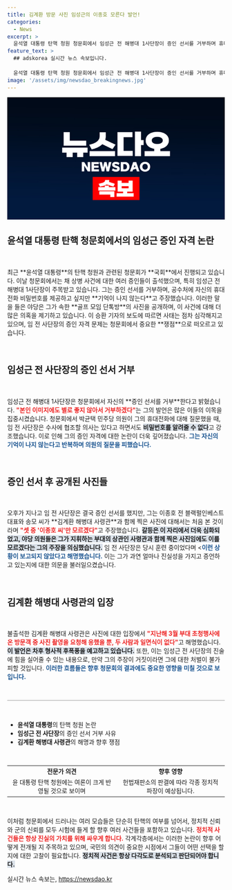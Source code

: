 ```yaml
---
title: 김계환 방문 사진 임성근의 이종호 모른다 발언!
categories:
  - News
excerpt: >
  윤석열 대통령 탄핵 청원 청문회에서 임성근 전 해병대 1사단장이 증인 선서를 거부하며 휴대전화 비밀번호 기억이 안 난다고 주장했습니다. 여야 간 치열한 공방 속, 골프모임 단톡방 사진이 공개되며 긴장감이 고조되고 있습니다.
feature_text: >
  ## adskorea 실시간 뉴스 속보입니다.

  윤석열 대통령 탄핵 청원 청문회에서 임성근 전 해병대 1사단장이 증인 선서를 거부하며 휴대전화 비밀번호 기억이 안 난다고 주장했습니다. 여야 간 치열한 공방 속, 골프모임 단톡방 사진이 공개되며 긴장감이 고조되고 있습니다.
image: '/assets/img/newsdao_breakingnews.jpg'
---
```


<p><img src="/assets/img/newsdao_breakingnews.jpg" alt="adskorea 속보" /></p>

<h2 data-ke-size="size26">윤석열 대통령 탄핵 청문회에서의 임성근 증인 자격 논란</h2>

<p data-ke-size="size16">&nbsp;</p>

<p data-ke-size="size16">최근 **윤석열 대통령**의 탄핵 청원과 관련된 청문회가 **국회**에서 진행되고 있습니다. 이날 청문회에서는 채 상병 사건에 대한 여러 증인들이 출석했으며, 특히 임성근 전 해병대 1사단장이 주목받고 있습니다. 그는 증인 선서를 거부하며, 공수처에 자신의 휴대전화 비밀번호를 제공하고 싶지만 **기억이 나지 않는다**고 주장했습니다. 이러한 말을 들은 야당은 그가 속한 **골프 모임 단톡방**의 사진을 공개하며, 이 사건에 대해 더 많은 의혹을 제기하고 있습니다. 이 승환 기자의 보도에 따르면 사태는 점차 심각해지고 있으며, 임 전 사단장의 증인 자격 문제는 청문회에서 중요한 **쟁점**으로 떠오르고 있습니다.</p>

<p data-ke-size="size16">&nbsp;</p>

<h2 data-ke-size="size26">임성근 전 사단장의 증인 선서 거부</h2>

<p data-ke-size="size16">&nbsp;</p>

<p data-ke-size="size16">임성근 전 해병대 1사단장은 청문회에서 자신의 **증인 선서를 거부**한다고 밝혔습니다. <b><span style="color: #ee2323;">"본인 이미지에도 별로 좋지 않아서 거부하겠다"</span></b>는 그의 발언은 많은 이들의 이목을 집중시켰습니다. 청문회에서 박균택 민주당 의원이 그의 휴대전화에 대해 질문했을 때, 임 전 사단장은 수사에 협조할 의사는 있다고 하면서도 <b><span style="background-color: #21538527;">비밀번호를 알려줄 수 없다</span></b>고 강조했습니다. 이로 인해 그의 증인 자격에 대한 논란이 더욱 깊어졌습니다. <b><span style="color: #1a5490;">그는 자신의 기억이 나지 않는다고 반복하며 의원의 질문을 피했습니다.</span></b></p>

<p data-ke-size="size16">&nbsp;</p>

<h2 data-ke-size="size26">증인 선서 후 공개된 사진들</h2>

<p data-ke-size="size16">&nbsp;</p>

<p data-ke-size="size16">오후가 지나고 임 전 사단장은 결국 증인 선서를 했지만, 그는 이종호 전 블랙펄인베스트 대표와 송모 씨가 **김계환 해병대 사령관**과 함께 찍은 사진에 대해서는 처음 본 것이라며 <b><span style="color: #ee2323;">"셋 중 '이종호 씨'만 모르겠다"</span></b>고 주장했습니다. <b><span style="background-color: #21538527;">갈등은 이 자리에서 더욱 심화되었고, 야당 의원들은 그가 지휘하는 부대의 상관인 사령관과 함께 찍은 사진임에도 이를 모르겠다는 그의 주장을 의심했습니다.</span></b> 임 전 사단장은 당시 훈련 중이었다며 <<b><span style="color: #1a5490;">이런 상황이 보고되지 않았다고 해명했습니다.</span></b> 이는 그가 과연 얼마나 진실성을 가지고 증언하고 있는지에 대한 의문을 불러일으켰습니다.</p>

<p data-ke-size="size16">&nbsp;</p>

<h2 data-ke-size="size26">김계환 해병대 사령관의 입장</h2>

<p data-ke-size="size16">&nbsp;</p>

<p data-ke-size="size16">불출석한 김계환 해병대 사령관은 사진에 대한 입장에서 <b><span style="color: #ee2323;">"지난해 3월 부대 초청행사에 온 방문객 중 사진 촬영을 요청해 응했을 뿐, 두 사람과 일면식이 없다"</span></b>고 해명했습니다. <b><span style="background-color: #21538527;">이 발언은 차후 형사적 후폭풍을 예고하고 있습니다.</span></b> 또한, 이는 임성근 전 사단장의 진술에 힘을 실어줄 수 있는 내용으로, 만약 그의 주장이 거짓이라면 그에 대한 처벌이 불가피할 것입니다. <b><span style="color: #1a5490;">이러한 흐름들은 향후 청문회의 결과에도 중요한 영향을 미칠 것으로 보입니다.</span></b></p>

<p data-ke-size="size16">&nbsp;</p>

<hr style="height: 1px; color: #999; background-color: #999;"/>

<p data-ke-size="size16">&nbsp;</p>

<ul>
    <li><b>윤석열 대통령</b>의 탄핵 청원 논란</li>
    <li><b>임성근 전 사단장</b>의 증인 선서 거부 사유</li>
    <li><b>김계환 해병대 사령관</b>의 해명과 향후 쟁점</li>
</ul>

<p data-ke-size="size16">&nbsp;</p>

<table style="width: 100%; border-collapse: collapse;">
  <tr>
    <td style="text-align: center; height: 17px;"><b>전문가 의견</b></td>
    <td style="text-align: center; height: 17px;"><b>향후 영향</b></td>
  </tr>
  <tr>
    <td style="text-align: center; height: 20px;">윤 대통령 탄핵 청원에는 여론이 크게 반영될 것으로 보이며</td>
    <td style="text-align: center; height: 20px;">헌법재판소의 판결에 따라 각종 정치적 파장이 예상됩니다.</td>
  </tr>
</table>

<p data-ke-size="size16">&nbsp;</p>

<p data-ke-size="size16">이처럼 청문회에서 드러나는 여러 모습들은 단순히 탄핵의 여부를 넘어서, 정치적 신뢰와 군의 신뢰를 모두 시험에 들게 할 향후 여러 사건들을 포함하고 있습니다. <b><span style="color: #ee2323;">정치적 사건들은 항상 진실의 가치를 위해 싸우게 합니다.</span></b> 각계각층에서는 이러한 논란이 향후 어떻게 전개될 지 주목하고 있으며, 국민의 의견이 중요한 시점에서 그들이 어떤 선택을 할지에 대한 고찰이 필요합니다. <b><span style="background-color: #21538527;">정치적 사건은 항상 다각도로 분석되고 판단되어야 합니다.</span></b></p>
실시간 뉴스 속보는, <a href="https://newsdao.kr" rel="dofollow">https://newsdao.kr</a>


